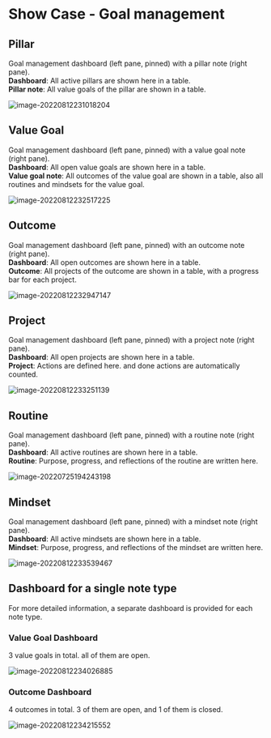 # Show Case - Goal management



## Pillar

Goal management dashboard (left pane, pinned) with a pillar note (right pane).  
**Dashboard**: All active pillars are shown here in a table.  
**Pillar note**: All value goals of the pillar are shown in a table.  

![image-20220812231018204](images/image-20220812231018204.png)

## Value Goal

Goal management dashboard (left pane, pinned) with a value goal note (right pane).  
**Dashboard**: All open value goals are shown here in a table.  
**Value goal note**: All outcomes of the value goal are shown in a table, also all routines and mindsets for the value goal.

![image-20220812232517225](images/image-20220812232517225.png)



## Outcome

Goal management dashboard (left pane, pinned) with an outcome note (right pane).  
**Dashboard**: All open outcomes are shown here in a table.  
**Outcome**: All projects of the outcome are shown in a table, with a progress bar for each project.  

![image-20220812232947147](images/image-20220812232947147.png)

## Project

Goal management dashboard (left pane, pinned) with a project note (right pane).  
**Dashboard**: All open projects are shown here in a table.  
**Project**: Actions are defined here. and done actions are automatically counted.   

![image-20220812233251139](images/image-20220812233251139.png)

## Routine

Goal management dashboard (left pane, pinned) with a routine note (right pane).  
**Dashboard**: All active routines are shown here in a table.  
**Routine**: Purpose, progress, and reflections of the routine are written here.  

![image-20220725194243198](images/image-20220725194243198.png)

## Mindset

Goal management dashboard (left pane, pinned) with a mindset note (right pane).  
**Dashboard**: All active mindsets are shown here in a table.  
**Mindset**: Purpose, progress, and reflections of the mindset are written here.  

![image-20220812233539467](images/image-20220812233539467.png)

## Dashboard for a single note type

For more detailed information, a separate dashboard is provided for each note type.  

### Value Goal Dashboard

3 value goals in total. all of them are open.

![image-20220812234026885](images/image-20220812234026885.png)

### Outcome Dashboard

4 outcomes in total. 3 of them are open, and 1 of them is closed.

![image-20220812234215552](images/image-20220812234215552.png)
